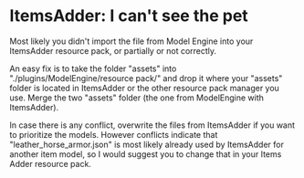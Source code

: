 # ItemsAdder: I can't see the pet

Most likely you didn't import the file from Model Engine into your ItemsAdder resource pack, or partially or not correctly.

An easy fix is to take the folder "assets" into "./plugins/ModelEngine/resource pack/" and drop it where your "assets" folder is located in ItemsAdder or the other resource pack manager you use. Merge the two "assets" folder (the one from ModelEngine with ItemsAdder).

In case there is any conflict, overwrite the files from ItemsAdder if you want to prioritize the models. However conflicts indicate that "leather\_horse\_armor.json" is most likely already used by ItemsAdder for another item model, so I would suggest you to change that in your Items Adder resource pack.

